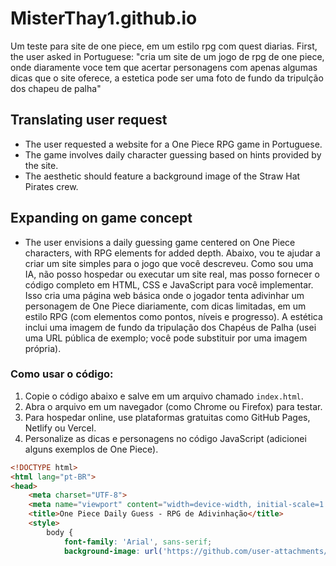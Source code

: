 # MisterThay1.github.io
Um teste para site de one piece, em um estilo rpg com quest diarias.
 <think>
First, the user asked in Portuguese: "cria um site de um jogo de rpg de one piece, onde diaramente voce tem que acertar personagens com apenas algumas dicas que o site oferece, a estetica pode ser uma foto de fundo da tripulção dos chapeu de palha"


## Translating user request  
- The user requested a website for a One Piece RPG game in Portuguese.  
- The game involves daily character guessing based on hints provided by the site.  
- The aesthetic should feature a background image of the Straw Hat Pirates crew.

## Expanding on game concept  
- The user envisions a daily guessing game centered on One Piece characters, with RPG elements for added depth.
</think>Abaixo, vou te ajudar a criar um site simples para o jogo que você descreveu. Como sou uma IA, não posso hospedar ou executar um site real, mas posso fornecer o código completo em HTML, CSS e JavaScript para você implementar. Isso cria uma página web básica onde o jogador tenta adivinhar um personagem de One Piece diariamente, com dicas limitadas, em um estilo RPG (com elementos como pontos, níveis e progresso). A estética inclui uma imagem de fundo da tripulação dos Chapéus de Palha (usei uma URL pública de exemplo; você pode substituir por uma imagem própria).

### Como usar o código:
1. Copie o código abaixo e salve em um arquivo chamado `index.html`.
2. Abra o arquivo em um navegador (como Chrome ou Firefox) para testar.
3. Para hospedar online, use plataformas gratuitas como GitHub Pages, Netlify ou Vercel.
4. Personalize as dicas e personagens no código JavaScript (adicionei alguns exemplos de One Piece).



```html
<!DOCTYPE html>
<html lang="pt-BR">
<head>
    <meta charset="UTF-8">
    <meta name="viewport" content="width=device-width, initial-scale=1.0">
    <title>One Piece Daily Guess - RPG de Adivinhação</title>
    <style>
        body {
            font-family: 'Arial', sans-serif;
            background-image: url('https://github.com/user-attachments/assets/94d15e07-3982-4055-8e49-942f4a586520')
